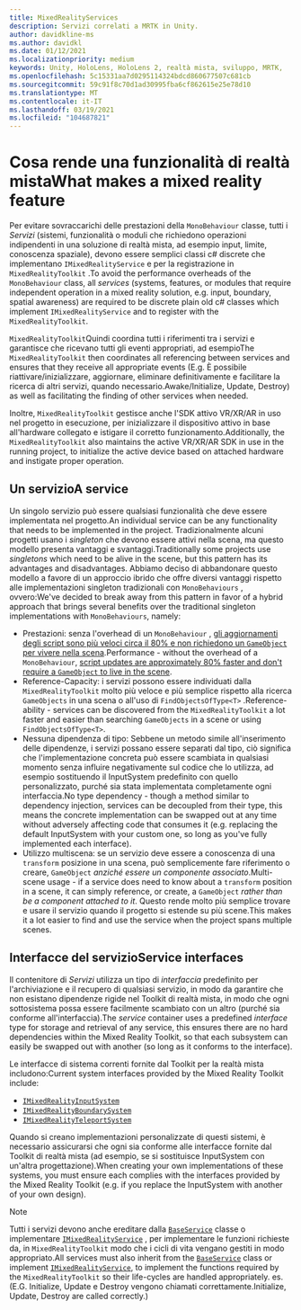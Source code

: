 ```yaml
---
title: MixedRealityServices
description: Servizi correlati a MRTK in Unity.
author: davidkline-ms
ms.author: davidkl
ms.date: 01/12/2021
ms.localizationpriority: medium
keywords: Unity, HoloLens, HoloLens 2, realtà mista, sviluppo, MRTK,
ms.openlocfilehash: 5c15331aa7d0295114324bdcd860677507c681cb
ms.sourcegitcommit: 59c91f8c70d1ad30995fba6cf862615e25e78d10
ms.translationtype: MT
ms.contentlocale: it-IT
ms.lasthandoff: 03/19/2021
ms.locfileid: "104687821"
---
```

# <a name="what-makes-a-mixed-reality-feature"></a><span data-ttu-id="29281-104">Cosa rende una funzionalità di realtà mista</span><span class="sxs-lookup"><span data-stu-id="29281-104">What makes a mixed reality feature</span></span>

<span data-ttu-id="29281-105">Per evitare sovraccarichi delle prestazioni della `MonoBehaviour` classe, tutti i *Servizi* (sistemi, funzionalità o moduli che richiedono operazioni indipendenti in una soluzione di realtà mista, ad esempio input, limite, conoscenza spaziale), devono essere semplici classi c# discrete che implementano `IMixedRealityService` e per la registrazione in `MixedRealityToolkit` .</span><span class="sxs-lookup"><span data-stu-id="29281-105">To avoid the performance overheads of the `MonoBehaviour` class, all *services* (systems, features, or modules that require independent operation in a mixed reality solution, e.g. input, boundary, spatial awareness) are required to be discrete plain old c# classes which implement `IMixedRealityService` and to register with the `MixedRealityToolkit`.</span></span>

<span data-ttu-id="29281-106">`MixedRealityToolkit`Quindi coordina tutti i riferimenti tra i servizi e garantisce che ricevano tutti gli eventi appropriati, ad esempio</span><span class="sxs-lookup"><span data-stu-id="29281-106">The `MixedRealityToolkit` then coordinates all referencing between services and ensures that they receive all appropriate events (E.g.</span></span> <span data-ttu-id="29281-107">È possibile riattivare/inizializzare, aggiornare, eliminare definitivamente e facilitare la ricerca di altri servizi, quando necessario.</span><span class="sxs-lookup"><span data-stu-id="29281-107">Awake/Initialize, Update, Destroy) as well as facilitating the finding of other services when needed.</span></span>

<span data-ttu-id="29281-108">Inoltre, `MixedRealityToolkit` gestisce anche l'SDK attivo VR/XR/AR in uso nel progetto in esecuzione, per inizializzare il dispositivo attivo in base all'hardware collegato e istigare il corretto funzionamento.</span><span class="sxs-lookup"><span data-stu-id="29281-108">Additionally, the `MixedRealityToolkit` also maintains the active VR/XR/AR SDK in use in the running project, to initialize the active device based on attached hardware and instigate proper operation.</span></span>

## <a name="a-service"></a><span data-ttu-id="29281-109">Un servizio</span><span class="sxs-lookup"><span data-stu-id="29281-109">A service</span></span>

<span data-ttu-id="29281-110">Un singolo servizio può essere qualsiasi funzionalità che deve essere implementata nel progetto.</span><span class="sxs-lookup"><span data-stu-id="29281-110">An individual service can be any functionality that needs to be implemented in the project.</span></span> <span data-ttu-id="29281-111">Tradizionalmente alcuni progetti usano i *singleton* che devono essere attivi nella scena, ma questo modello presenta vantaggi e svantaggi.</span><span class="sxs-lookup"><span data-stu-id="29281-111">Traditionally some projects use *singletons* which need to be alive in the scene, but this pattern has its advantages and disadvantages.</span></span> <span data-ttu-id="29281-112">Abbiamo deciso di abbandonare questo modello a favore di un approccio ibrido che offre diversi vantaggi rispetto alle implementazioni singleton tradizionali con `MonoBehaviours` , ovvero:</span><span class="sxs-lookup"><span data-stu-id="29281-112">We've decided to break away from this pattern in favor of a hybrid approach that brings several benefits over the traditional singleton implementations with `MonoBehaviours`, namely:</span></span>

* <span data-ttu-id="29281-113">Prestazioni: senza l'overhead di un `MonoBehaviour` , [gli aggiornamenti degli script sono più veloci circa il 80% e non richiedono un `GameObject` per vivere nella scena](https://blogs.unity3d.com/2015/12/23/1k-update-calls/).</span><span class="sxs-lookup"><span data-stu-id="29281-113">Performance - without the overhead of a `MonoBehaviour`, [script updates are approximately 80% faster and don't require a `GameObject` to live in the scene](https://blogs.unity3d.com/2015/12/23/1k-update-calls/).</span></span>
* <span data-ttu-id="29281-114">Reference-Capacity: i servizi possono essere individuati dalla `MixedRealityToolkit` molto più veloce e più semplice rispetto alla ricerca `GameObjects` in una scena o all'uso di `FindObjectsOfType<T>` .</span><span class="sxs-lookup"><span data-stu-id="29281-114">Reference-ability - services can be discovered from the `MixedRealityToolkit` a lot faster and easier than searching `GameObjects` in a scene or using `FindObjectsOfType<T>`.</span></span>
* <span data-ttu-id="29281-115">Nessuna dipendenza di tipo: Sebbene un metodo simile all'inserimento delle dipendenze, i servizi possano essere separati dal tipo, ciò significa che l'implementazione concreta può essere scambiata in qualsiasi momento senza influire negativamente sul codice che lo utilizza, ad esempio sostituendo il InputSystem predefinito con quello personalizzato, purché sia stata implementata completamente ogni interfaccia.</span><span class="sxs-lookup"><span data-stu-id="29281-115">No type dependency - though a method similar to dependency injection, services can be decoupled from their type, this means the concrete implementation can be swapped out at any time without adversely affecting code that consumes it (e.g. replacing the default InputSystem with your custom one, so long as you've fully implemented each interface).</span></span>
* <span data-ttu-id="29281-116">Utilizzo multiscena: se un servizio deve essere a conoscenza di una `transform` posizione in una scena, può semplicemente fare riferimento o creare, `GameObject` _anziché essere un componente associato_.</span><span class="sxs-lookup"><span data-stu-id="29281-116">Multi-scene usage - if a service does need to know about a `transform` position in a scene, it can simply reference, or create, a `GameObject` _rather than be a component attached to it_.</span></span> <span data-ttu-id="29281-117">Questo rende molto più semplice trovare e usare il servizio quando il progetto si estende su più scene.</span><span class="sxs-lookup"><span data-stu-id="29281-117">This makes it a lot easier to find and use the service when the project spans multiple scenes.</span></span>

## <a name="service-interfaces"></a><span data-ttu-id="29281-118">Interfacce del servizio</span><span class="sxs-lookup"><span data-stu-id="29281-118">Service interfaces</span></span>

<span data-ttu-id="29281-119">Il contenitore di *Servizi* utilizza un tipo di *interfaccia* predefinito per l'archiviazione e il recupero di qualsiasi servizio, in modo da garantire che non esistano dipendenze rigide nel Toolkit di realtà mista, in modo che ogni sottosistema possa essere facilmente scambiato con un altro (purché sia conforme all'interfaccia).</span><span class="sxs-lookup"><span data-stu-id="29281-119">The *service* container uses a predefined *interface* type for storage and retrieval of any service, this ensures there are no hard dependencies within the Mixed Reality Toolkit, so that each subsystem can easily be swapped out with another (so long as it conforms to the interface).</span></span>

<span data-ttu-id="29281-120">Le interfacce di sistema correnti fornite dal Toolkit per la realtà mista includono:</span><span class="sxs-lookup"><span data-stu-id="29281-120">Current system interfaces provided by the Mixed Reality Toolkit include:</span></span>

* [`IMixedRealityInputSystem`](xref:Microsoft.MixedReality.Toolkit.Input.IMixedRealityInputSystem)
* [`IMixedRealityBoundarySystem`](xref:Microsoft.MixedReality.Toolkit.Boundary.IMixedRealityBoundarySystem)
* [`IMixedRealityTeleportSystem`](xref:Microsoft.MixedReality.Toolkit.Teleport.IMixedRealityTeleportSystem)

<span data-ttu-id="29281-121">Quando si creano implementazioni personalizzate di questi sistemi, è necessario assicurarsi che ogni sia conforme alle interfacce fornite dal Toolkit di realtà mista (ad esempio, se si sostituisce InputSystem con un'altra progettazione).</span><span class="sxs-lookup"><span data-stu-id="29281-121">When creating your own implementations of these systems, you must ensure each complies with the interfaces provided by the Mixed Reality Toolkit (e.g. if you replace the InputSystem with another of your own design).</span></span>

> [!NOTE]
> <span data-ttu-id="29281-122">Tutti i servizi devono anche ereditare dalla [`BaseService`](xref:Microsoft.MixedReality.Toolkit.BaseService) classe o implementare [`IMixedRealityService`](xref:Microsoft.MixedReality.Toolkit.IMixedRealityService) , per implementare le funzioni richieste da, in `MixedRealityToolkit` modo che i cicli di vita vengano gestiti in modo appropriato.</span><span class="sxs-lookup"><span data-stu-id="29281-122">All services must also inherit from the [`BaseService`](xref:Microsoft.MixedReality.Toolkit.BaseService) class or implement [`IMixedRealityService`](xref:Microsoft.MixedReality.Toolkit.IMixedRealityService), to implement the functions required by the `MixedRealityToolkit` so their life-cycles are handled appropriately.</span></span> <span data-ttu-id="29281-123">es.</span><span class="sxs-lookup"><span data-stu-id="29281-123">(E.G.</span></span> <span data-ttu-id="29281-124">Initialize, Update e Destroy vengono chiamati correttamente.</span><span class="sxs-lookup"><span data-stu-id="29281-124">Initialize, Update, Destroy are called correctly.)</span></span>
